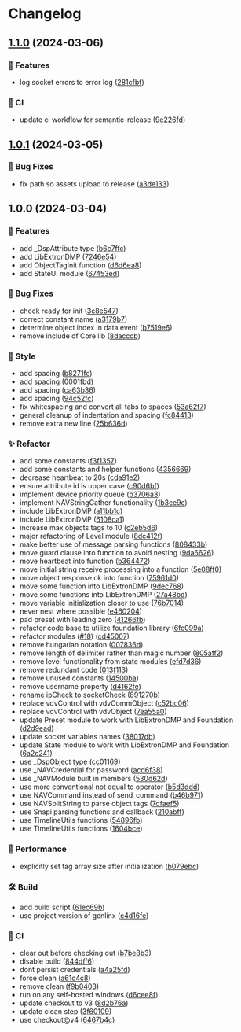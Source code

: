 # Changelog

## [1.1.0](https://github.com/Norgate-AV/NAVDatabase.Amx.ExtronDMP/compare/v1.0.1...v1.1.0) (2024-03-06)

### 🌟 Features

-   log socket errors to error log ([281cfbf](https://github.com/Norgate-AV/NAVDatabase.Amx.ExtronDMP/commit/281cfbfbf7f8a3be05bcf329098121ecb348de9c))

### 🤖 CI

-   update ci workflow for semantic-release ([9e226fd](https://github.com/Norgate-AV/NAVDatabase.Amx.ExtronDMP/commit/9e226fd3e90562fa04d21c335a354d66a55a026e))

## [1.0.1](https://github.com/Norgate-AV/NAVDatabase.Amx.ExtronDMP/compare/v1.0.0...v1.0.1) (2024-03-05)

### 🐛 Bug Fixes

-   fix path so assets upload to release ([a3de133](https://github.com/Norgate-AV/NAVDatabase.Amx.ExtronDMP/commit/a3de133b2830e4f82295969f3cb19b9afa5c9213))

## 1.0.0 (2024-03-04)

### 🌟 Features

-   add \_DspAttribute type ([b6c7ffc](https://github.com/Norgate-AV/NAVDatabase.Amx.ExtronDMP/commit/b6c7ffc4bfa28c6ca17bcac984c80a783eaf21a0))
-   add LibExtronDMP ([7246e54](https://github.com/Norgate-AV/NAVDatabase.Amx.ExtronDMP/commit/7246e54be5eba8e3c3116e530f20abb59bce2cb8))
-   add ObjectTagInit function ([d6d6ea8](https://github.com/Norgate-AV/NAVDatabase.Amx.ExtronDMP/commit/d6d6ea861c3ba47e8d2d278d562b82ab11593b30))
-   add StateUI module ([67453ed](https://github.com/Norgate-AV/NAVDatabase.Amx.ExtronDMP/commit/67453edf9c577f255556429244d5027da0d5cb43))

### 🐛 Bug Fixes

-   check ready for init ([3c8e547](https://github.com/Norgate-AV/NAVDatabase.Amx.ExtronDMP/commit/3c8e54778baa9ea8b3462190f7779bf7172b211a))
-   correct constant name ([a3179b7](https://github.com/Norgate-AV/NAVDatabase.Amx.ExtronDMP/commit/a3179b7a54dc90e063db8f48fbbea0b5291c9cb7))
-   determine object index in data event ([b7519e6](https://github.com/Norgate-AV/NAVDatabase.Amx.ExtronDMP/commit/b7519e684b4715f75e71973d52ba2b99f366abda))
-   remove include of Core lib ([8dacccb](https://github.com/Norgate-AV/NAVDatabase.Amx.ExtronDMP/commit/8dacccb28f10cc64f6d1cf6a28d3f92fd49101c0))

### 💅 Style

-   add spacing ([b8271fc](https://github.com/Norgate-AV/NAVDatabase.Amx.ExtronDMP/commit/b8271fce51251d793cf2bd24f6fc93d48bb2e97e))
-   add spacing ([0001fbd](https://github.com/Norgate-AV/NAVDatabase.Amx.ExtronDMP/commit/0001fbdac534486a593f232251f6d664529a1285))
-   add spacing ([ca63b36](https://github.com/Norgate-AV/NAVDatabase.Amx.ExtronDMP/commit/ca63b363bd75dec2b9e65cf5286486302f1f9e8f))
-   add spacing ([94c52fc](https://github.com/Norgate-AV/NAVDatabase.Amx.ExtronDMP/commit/94c52fc0b79269cc4f2cdb1470c04e30eba80ae3))
-   fix whitespacing and convert all tabs to spaces ([53a62f7](https://github.com/Norgate-AV/NAVDatabase.Amx.ExtronDMP/commit/53a62f7a2851196bae8549353ab42943503c1378))
-   general cleanup of indentation and spacing ([fc84413](https://github.com/Norgate-AV/NAVDatabase.Amx.ExtronDMP/commit/fc8441313e7d70a69ec30b495dfb46c64cacaa1e))
-   remove extra new line ([25b636d](https://github.com/Norgate-AV/NAVDatabase.Amx.ExtronDMP/commit/25b636de8c412d6a270e36e3cc9e0ba73e96adf5))

### ✨ Refactor

-   add some constants ([f3f1357](https://github.com/Norgate-AV/NAVDatabase.Amx.ExtronDMP/commit/f3f1357ebc41accd39734e318abc580d8eedc665))
-   add some constants and helper functions ([4356669](https://github.com/Norgate-AV/NAVDatabase.Amx.ExtronDMP/commit/435666964bca638a7d02ceb7d46a4f8978687d22))
-   decrease heartbeat to 20s ([cda91e2](https://github.com/Norgate-AV/NAVDatabase.Amx.ExtronDMP/commit/cda91e2d76c93ee7990049e789a14ce41842787a))
-   ensure attribute id is upper case ([c90d6bf](https://github.com/Norgate-AV/NAVDatabase.Amx.ExtronDMP/commit/c90d6bf6a1e04edefecce3e8282d8f90cbed0ebf))
-   implement device priority queue ([b3706a3](https://github.com/Norgate-AV/NAVDatabase.Amx.ExtronDMP/commit/b3706a3cce9fb5a4daff878febd7105eb555ed56))
-   implement NAVStringGather functionality ([1b3ce9c](https://github.com/Norgate-AV/NAVDatabase.Amx.ExtronDMP/commit/1b3ce9cd9bb2b0ddde9cbb4a41e4914eb164dfdf))
-   include LibExtronDMP ([a11bb1c](https://github.com/Norgate-AV/NAVDatabase.Amx.ExtronDMP/commit/a11bb1cc874b8d3ef164ecf116fa0c3afa9d3e1b))
-   include LibExtronDMP ([6108ca1](https://github.com/Norgate-AV/NAVDatabase.Amx.ExtronDMP/commit/6108ca1752ba23cb9c7f5269323a14650a8cdbee))
-   increase max objects tags to 10 ([c2eb5d6](https://github.com/Norgate-AV/NAVDatabase.Amx.ExtronDMP/commit/c2eb5d69d17afa90ae00617d6b476962bdc6e937))
-   major refactoring of Level module ([8dc412f](https://github.com/Norgate-AV/NAVDatabase.Amx.ExtronDMP/commit/8dc412fb742676091eb1d666d962f7e1eeddb58b))
-   make better use of message parsing functions ([808433b](https://github.com/Norgate-AV/NAVDatabase.Amx.ExtronDMP/commit/808433be3d058f9a4b6b8ab6afb4a0947452035e))
-   move guard clause into function to avoid nesting ([9da6626](https://github.com/Norgate-AV/NAVDatabase.Amx.ExtronDMP/commit/9da66266f33792ae4378de0b2f2aa2c54f64f406))
-   move heartbeat into function ([b364472](https://github.com/Norgate-AV/NAVDatabase.Amx.ExtronDMP/commit/b364472d0f58a134871dd7bae11956a8286ec866))
-   move initial string receive processing into a function ([5e08ff0](https://github.com/Norgate-AV/NAVDatabase.Amx.ExtronDMP/commit/5e08ff0999d95d8fc7b20cded4d6c9bb9c95ebe9))
-   move object response ok into function ([75961d0](https://github.com/Norgate-AV/NAVDatabase.Amx.ExtronDMP/commit/75961d0c35bd56c823ed825226bd6a11227dcbba))
-   move some function into LibExtronDMP ([9dec768](https://github.com/Norgate-AV/NAVDatabase.Amx.ExtronDMP/commit/9dec7686c1a68b6e85fc483c6e8bee959c971149))
-   move some functions into LibExtronDMP ([27a48bd](https://github.com/Norgate-AV/NAVDatabase.Amx.ExtronDMP/commit/27a48bd85217a6c49e3c9804935b150f6db1d6ec))
-   move variable initialization closer to use ([76b7014](https://github.com/Norgate-AV/NAVDatabase.Amx.ExtronDMP/commit/76b7014ca4d230676c7b2f0bff676ceceefd82b6))
-   never nest where possible ([e460204](https://github.com/Norgate-AV/NAVDatabase.Amx.ExtronDMP/commit/e4602042605680d99e18fc4b44df5c1dc8c41539))
-   pad preset with leading zero ([41266fb](https://github.com/Norgate-AV/NAVDatabase.Amx.ExtronDMP/commit/41266fb907397ac4b99415bc4552265dfeee1537))
-   refactor code base to utilize foundation library ([6fc099a](https://github.com/Norgate-AV/NAVDatabase.Amx.ExtronDMP/commit/6fc099a6e9e1ecccaa03e87632361eaf9f9e6862))
-   refactor modules ([#18](https://github.com/Norgate-AV/NAVDatabase.Amx.ExtronDMP/issues/18)) ([cd45007](https://github.com/Norgate-AV/NAVDatabase.Amx.ExtronDMP/commit/cd450074b004252ad827bd053e354c68d3d6af95))
-   remove hungarian notation ([007836d](https://github.com/Norgate-AV/NAVDatabase.Amx.ExtronDMP/commit/007836dba466f4e893d25a00d4570cf97bc50dc6))
-   remove length of delimiter rather than magic number ([805aff2](https://github.com/Norgate-AV/NAVDatabase.Amx.ExtronDMP/commit/805aff24e94a9f559887a195e3dbc07b14d0f596))
-   remove level functionality from state modules ([efd7d36](https://github.com/Norgate-AV/NAVDatabase.Amx.ExtronDMP/commit/efd7d367f1fcf6c93deec925433cb4d55f01f5f3))
-   remove redundant code ([013f113](https://github.com/Norgate-AV/NAVDatabase.Amx.ExtronDMP/commit/013f1134d257ce526a6cfc26af15db3511fa9d1b))
-   remove unused constants ([14500ba](https://github.com/Norgate-AV/NAVDatabase.Amx.ExtronDMP/commit/14500ba7463f8b1f9658872464f3c01fe8f5deb8))
-   remove username property ([d4162fe](https://github.com/Norgate-AV/NAVDatabase.Amx.ExtronDMP/commit/d4162fe2fe07362eec10119f70c85aa0b0b2f950))
-   rename ipCheck to socketCheck ([891270b](https://github.com/Norgate-AV/NAVDatabase.Amx.ExtronDMP/commit/891270bc9d86f02b2685c8c11fc165a624dd3c30))
-   replace vdvControl with vdvCommObject ([c52bc06](https://github.com/Norgate-AV/NAVDatabase.Amx.ExtronDMP/commit/c52bc06994717c4c3f35da3b90a85f230ddea4a9))
-   replace vdvControl with vdvObject ([7ea55a0](https://github.com/Norgate-AV/NAVDatabase.Amx.ExtronDMP/commit/7ea55a0af8392f5d8bcbf0de8cf82e0e84de2430))
-   update Preset module to work with LibExtronDMP and Foundation ([d2d9ead](https://github.com/Norgate-AV/NAVDatabase.Amx.ExtronDMP/commit/d2d9ead1596860fe21c4a01f39252c24fdf8fb61))
-   update socket variables names ([38017db](https://github.com/Norgate-AV/NAVDatabase.Amx.ExtronDMP/commit/38017db284d7ad76e15c9961fe5d67724657f2cb))
-   update State module to work with LibExtronDMP and Foundation ([6a2c241](https://github.com/Norgate-AV/NAVDatabase.Amx.ExtronDMP/commit/6a2c2417bd90769e42370144c2b5e78b28a626d2))
-   use \_DspObject type ([cc01169](https://github.com/Norgate-AV/NAVDatabase.Amx.ExtronDMP/commit/cc0116992e5da0b9d1457a9865c6715a555a2673))
-   use \_NAVCredential for password ([acd6f38](https://github.com/Norgate-AV/NAVDatabase.Amx.ExtronDMP/commit/acd6f380675f6dd8b28102dce44f5a9196f74423))
-   use \_NAVModule built in members ([530d62d](https://github.com/Norgate-AV/NAVDatabase.Amx.ExtronDMP/commit/530d62d74c0454ae8de122d9658be491dceb0e4a))
-   use more conventional not equal to operator ([b5d3ddd](https://github.com/Norgate-AV/NAVDatabase.Amx.ExtronDMP/commit/b5d3ddd3320b99970ebb48ee6acbfa8267d612d7))
-   use NAVCommand instead of send_command ([b46b971](https://github.com/Norgate-AV/NAVDatabase.Amx.ExtronDMP/commit/b46b97158c621fe16e1f84b7cfcbab0644bea906))
-   use NAVSplitString to parse object tags ([7dfaef5](https://github.com/Norgate-AV/NAVDatabase.Amx.ExtronDMP/commit/7dfaef5bd8059f7e3bff91cef23cb6756768b30f))
-   use Snapi parsing functions and callback ([210abff](https://github.com/Norgate-AV/NAVDatabase.Amx.ExtronDMP/commit/210abff1c6efee046a06818514773d443f19a7ed))
-   use TimelineUtils functions ([54896fb](https://github.com/Norgate-AV/NAVDatabase.Amx.ExtronDMP/commit/54896fb2087895873a4651a55aeef8dd7c813dc9))
-   use TimelineUtils functions ([1604bce](https://github.com/Norgate-AV/NAVDatabase.Amx.ExtronDMP/commit/1604bce45c1caecb8915aea85dafd3372638f2c1))

### 🚀 Performance

-   explicitly set tag array size after initialization ([b079ebc](https://github.com/Norgate-AV/NAVDatabase.Amx.ExtronDMP/commit/b079ebcf6c8d882196969fc7316921e62ab5b2cb))

### 🛠️ Build

-   add build script ([61ec69b](https://github.com/Norgate-AV/NAVDatabase.Amx.ExtronDMP/commit/61ec69bee0cb700b0211ca454d33eea22897f47d))
-   use project version of genlinx ([c4d16fe](https://github.com/Norgate-AV/NAVDatabase.Amx.ExtronDMP/commit/c4d16fe289a27bd001c37a1b61a1a3d08176ace5))

### 🤖 CI

-   clear out before checking out ([b7be8b3](https://github.com/Norgate-AV/NAVDatabase.Amx.ExtronDMP/commit/b7be8b3953da4fcac8b7d25e0e690503d3d35246))
-   disable build ([844dff6](https://github.com/Norgate-AV/NAVDatabase.Amx.ExtronDMP/commit/844dff690ff46de480a6de6110fd87a51696c10d))
-   dont persist credentials ([a4a25fd](https://github.com/Norgate-AV/NAVDatabase.Amx.ExtronDMP/commit/a4a25fd6b7931cd3934827870fd07876a3ad71bc))
-   force clean ([a61c4c8](https://github.com/Norgate-AV/NAVDatabase.Amx.ExtronDMP/commit/a61c4c8705dc811c4b4dfd35841e778038e3a8e2))
-   remove clean ([f9b0403](https://github.com/Norgate-AV/NAVDatabase.Amx.ExtronDMP/commit/f9b0403ea15e818d1306c49ac67d19731440cbcc))
-   run on any self-hosted windows ([d6cee8f](https://github.com/Norgate-AV/NAVDatabase.Amx.ExtronDMP/commit/d6cee8ffa9cd3f33214aecb3afaef773d6e05bf3))
-   update checkout to v3 ([8d2b76a](https://github.com/Norgate-AV/NAVDatabase.Amx.ExtronDMP/commit/8d2b76a51882d196f12bf2c2d044448eed05d06e))
-   update clean step ([3f60109](https://github.com/Norgate-AV/NAVDatabase.Amx.ExtronDMP/commit/3f60109244108d463c417c4237faad930835c8a5))
-   use checkout@v4 ([6467b4c](https://github.com/Norgate-AV/NAVDatabase.Amx.ExtronDMP/commit/6467b4cb06bbe9d06ca03613e995ddc81587e122))
